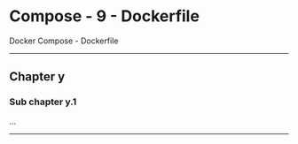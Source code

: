 # Compose - 9 - Dockerfile

Docker Compose - Dockerfile

***

## Chapter y

### Sub chapter y.1

...

***
